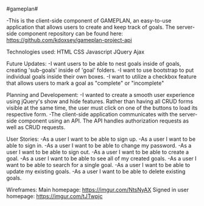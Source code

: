 #gameplan#

-This is the client-side component of GAMEPLAN, an easy-to-use application that allows users to create and keep track of goals. The server-side component repository can be found here: https://github.com/kdoxsey/gameplan-project-api

Technologies used:
HTML
CSS
Javascript
JQuery
Ajax

Future Updates:
-I want users to be able to nest goals inside of goals, creating 'sub-goals' inside of 'goal' folders.
-I want to use bootstrap to put individual goals inside their own boxes.
-I want to utilize a checkbox feature that allows users to mark a goal as "complete" or "incomplete"

Planning and Developement:
-I wanted to create a smooth user experience using jQuery's show and hide features. Rather than having all CRUD forms visible at the same time, the user must click on one of the buttons to load its respective form.
-The client-side application communicates with the server-side component using an API. The API handles authorization requests as well as CRUD requests.

User Stories:
-As a user I want to be able to sign up.
-As a user I want to be able to sign in.
-As a user I want to be able to change my password.
-As a user I want to be able to sign out.
-As a user I want to be able to create a goal.
-As a user I want to be able to see all of my created goals.
-As a user I want to be able to search for a single goal.
-As a user I want to be able to update my existing goals.
-As a user I want to be able to delete existing goals.

Wireframes:
Main homepage: https://imgur.com/NtsNyAX
Signed in user homepage: https://imgur.com/tJTwpjc

